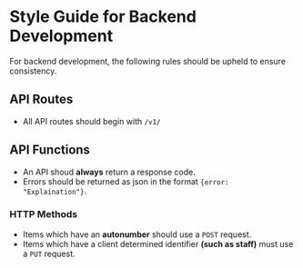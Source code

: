 # Style Guide for Backend Development

For backend development, the following rules should be upheld to ensure consistency.

## API Routes

* All API routes should begin with ```/v1/```

## API Functions

* An API shoud **always** return a response code.
* Errors should be returned as json in the format ```{error: "Explaination"}```.

### HTTP Methods

* Items which have an **autonumber** should use a ```POST``` request.
* Items which have a client determined identifier **(such as staff)** must use a ```PUT``` request.